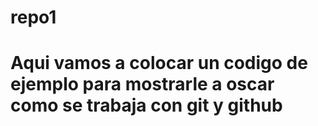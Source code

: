 # repo1
# Aqui vamos a colocar un codigo de ejemplo para mostrarle a oscar como se trabaja con git y github
